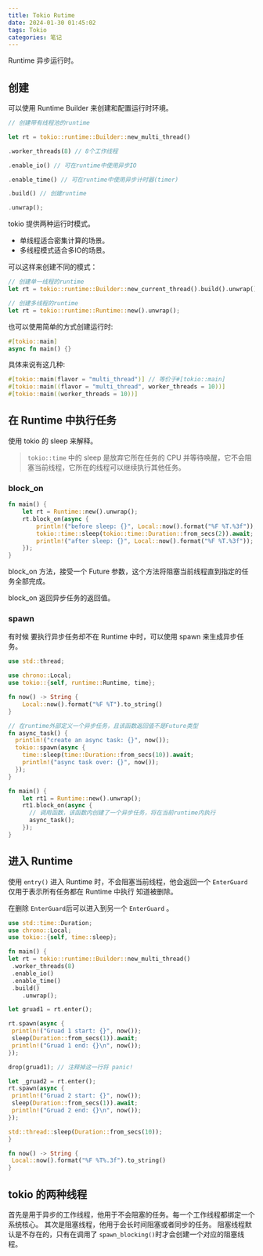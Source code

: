```yaml
---
title: Tokio Rutime
date: 2024-01-30 01:45:02
tags: Tokio
categories: 笔记
---
```

Runtime 异步运行时。

## 创建

可以使用 Runtime Builder 来创建和配置运行时环境。

```rust
// 创建带有线程池的runtime

let rt = tokio::runtime::Builder::new_multi_thread()

.worker_threads(8) // 8个工作线程

.enable_io() // 可在runtime中使用异步IO

.enable_time() // 可在runtime中使用异步计时器(timer)

.build() // 创建runtime

.unwrap();
```

tokio 提供两种运行时模式。

- 单线程适合密集计算的场景。
- 多线程模式适合多IO的场景。

可以这样来创建不同的模式：

```rust
// 创建单一线程的runtime
let rt = tokio::runtime::Builder::new_current_thread().build().unwrap();

// 创建多线程的runtime
let rt = tokio::runtime::Runtime::new().unwrap();
```

也可以使用简单的方式创建运行时:

```rust
#[tokio::main]
async fn main() {}
```

具体来说有这几种:

```rust
#[tokio::main(flavor = "multi_thread")] // 等价于#[tokio::main]
#[tokio::main((flavor = "multi_thread", worker_threads = 10))]
#[tokio::main((worker_threads = 10))]
```

## 在 Runtime 中执行任务

使用 tokio 的 sleep 来解释。

> `tokio::time` 中的 sleep 是放弃它所在任务的 CPU 并等待唤醒，它不会阻塞当前线程，它所在的线程可以继续执行其他任务。

### block_on

```rust
fn main() {
    let rt = Runtime::new().unwrap();
    rt.block_on(async {
        println!("before sleep: {}", Local::now().format("%F %T.%3f"));
        tokio::time::sleep(tokio::time::Duration::from_secs(2)).await;
        println!("after sleep: {}", Local::now().format("%F %T.%3f"));
    });
}
```

block_on 方法，接受一个 Future 参数，这个方法将阻塞当前线程直到指定的任务全部完成。

block_on 返回异步任务的返回值。

### spawn

有时候 要执行异步任务却不在 Runtime 中时，可以使用 spawn 来生成异步任务。

```rust
use std::thread;

use chrono::Local;
use tokio::{self, runtime::Runtime, time};

fn now() -> String {
    Local::now().format("%F %T").to_string()
}

// 在runtime外部定义一个异步任务，且该函数返回值不是Future类型
fn async_task() {
  println!("create an async task: {}", now());
  tokio::spawn(async {
    time::sleep(time::Duration::from_secs(10)).await;
    println!("async task over: {}", now());
  });
}

fn main() {
    let rt1 = Runtime::new().unwrap();
    rt1.block_on(async {
      // 调用函数，该函数内创建了一个异步任务，将在当前runtime内执行
      async_task();
    });
}
```

## 进入 Runtime

使用 `entry()` 进入 Runtime 时，不会阻塞当前线程，他会返回一个 `EnterGuard` 仅用于表示所有任务都在 Runtime 中执行 知道被删除。

在删除 `EnterGuard`后可以进入到另一个 ``EnterGuard`` 。

```rust
use std::time::Duration;
use chrono::Local;
use tokio::{self, time::sleep};

fn main() {
let rt = tokio::runtime::Builder::new_multi_thread()
 .worker_threads(8)
 .enable_io()
 .enable_time()
 .build()
    .unwrap();

let gruad1 = rt.enter();

rt.spawn(async {
 println!("Gruad 1 start: {}", now());
 sleep(Duration::from_secs(1)).await;
 println!("Gruad 1 end: {}\n", now());
});

drop(gruad1); // 注释掉这一行将 panic!

let _gruad2 = rt.enter();
rt.spawn(async {
 println!("Gruad 2 start: {}", now());
 sleep(Duration::from_secs(1)).await;
 println!("Gruad 2 end: {}\n", now());
});

std::thread::sleep(Duration::from_secs(10));
}

fn now() -> String {
 Local::now().format("%F %T%.3f").to_string()
}
```

## tokio 的两种线程

首先是用于异步的工作线程，他用于不会阻塞的任务。每一个工作线程都绑定一个系统核心。
其次是阻塞线程，他用于会长时间阻塞或者同步的任务。
阻塞线程默认是不存在的，只有在调用了 `spawn_blocking()`时才会创建一个对应的阻塞线程。
